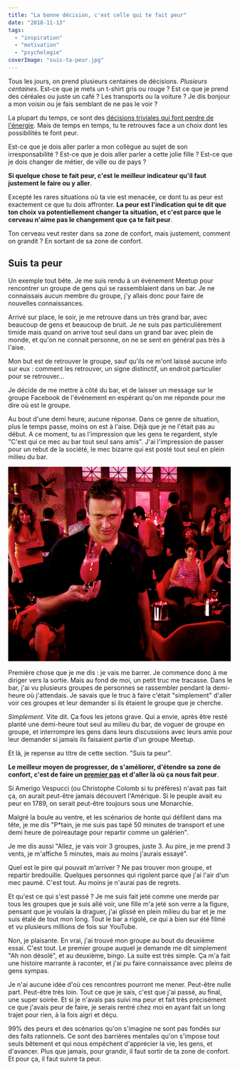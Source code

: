 ```yaml
---
title: "La bonne décision, c'est celle qui te fait peur"
date: "2018-11-13"
tags:
  - "inspiration"
  - "motivation"
  - "psychologie"
coverImage: "suis-ta-peur.jpg"
---
```


Tous les jours, on prend plusieurs centaines de décisions. _Plusieurs centaines_. Est-ce que je mets un t-shirt gris ou rouge ? Est ce que je prend des céréales ou juste un café ? Les transports ou la voiture ? Je dis bonjour a mon voisin ou je fais semblant de ne pas le voir ?

La plupart du temps, ce sont des [décisions triviales qui font perdre de l'énergie](https://tobal.fr/avoir-plus-denergie-etre-plus-concentre-et-plus-efficace-au-quotidien/). Mais de temps en temps, tu te retrouves face a un choix dont les possibilités te font peur.<!--more-->

Est-ce que je dois aller parler a mon collègue au sujet de son irresponsabilité ? Est-ce que je dois aller parler a cette jolie fille ? Est-ce que je dois changer de métier, de ville ou de pays ?

**Si quelque chose te fait peur, c'est le meilleur indicateur qu'il faut justement le faire ou y aller**.

Excepté les rares situations où ta vie est menacée, ce dont tu as peur est exactement ce que tu dois affronter. **La peur est l'indication qui te dit que ton choix va potentiellement changer ta situation, et c'est parce que le cerveau n'aime pas le changement que ça te fait peur**.

Ton cerveau veut rester dans sa zone de confort, mais justement, comment on grandit ? En sortant de sa zone de confort.

## Suis ta peur

Un exemple tout bête. Je me suis rendu à un événement Meetup pour rencontrer un groupe de gens qui se rassemblaient dans un bar. Je ne connaissais aucun membre du groupe, j'y allais donc pour faire de nouvelles connaissances.

Arrivé sur place, le soir, je me retrouve dans un très grand bar, avec beaucoup de gens et beaucoup de bruit. Je ne suis pas particulièrement timide mais quand on arrive tout seul dans un grand bar avec plein de monde, et qu'on ne connait personne, on ne se sent en général pas très à l'aise.

Mon but est de retrouver le groupe, sauf qu'ils ne m'ont laissé aucune info sur eux : comment les retrouver, un signe distinctif, un endroit particulier pour se retrouver...

Je décide de me mettre à côté du bar, et de laisser un message sur le groupe Facebook de l'événement en espérant qu'on me réponde pour me dire où est le groupe.

Au bout d'une demi heure, aucune réponse. Dans ce genre de situation, plus le temps passe, moins on est à l'aise. Déjà que je ne l'était pas au début. A ce moment, tu as l'impression que les gens te regardent, style "C'est qui ce mec au bar tout seul sans amis". J'ai l'impression de passer pour un rebut de la société, le mec bizarre qui est posté tout seul en plein milieu du bar.

![](images/seul-au-bar.gif)

Première chose que je me dis : je vais me barrer. Je commence donc à me diriger vers la sortie. Mais au fond de moi, un petit truc me tracasse. Dans le bar, j'ai vu plusieurs groupes de personnes se rassembler pendant la demi-heure où j'attendais. Je savais que le truc à faire c'était "simplement" d'aller voir ces groupes et leur demander si ils étaient le groupe que je cherche.

_Simplement_. Vite dit. Ça fous les jetons grave. Qui a envie, après être resté planté une demi-heure tout seul au milieu du bar, de voguer de groupe en groupe, et interrompre les gens dans leurs discussions avec leurs amis pour leur demander si jamais ils faisaient partie d'un groupe Meetup.

Et là, je repense au titre de cette section. "Suis ta peur".

**Le meilleur moyen de progresser, de s'améliorer, d'étendre sa zone de confort, c'est de faire un [premier pas](https://tobal.fr/le-principe-de-la-premiere-action/) et d'aller là où ça nous fait peur**.

Si Amerigo Vespucci (ou Christophe Colomb si tu préfères) n'avait pas fait ça, on aurait peut-être jamais découvert l'Amérique. Si le peuple avait eu peur en 1789, on serait peut-être toujours sous une Monarchie.

Malgré la boule au ventre, et les scénarios de honte qui défilent dans ma tête, je me dis "P\*tain, je me suis pas tapé 50 minutes de transport et une demi heure de poireautage pour repartir comme un galérien".

Je me dis aussi "Allez, je vais voir 3 groupes, juste 3. Au pire, je me prend 3 vents, je m'affiche 5 minutes, mais au moins j'aurais essayé".

Quel est le pire qui pouvait m'arriver ? Ne pas trouver mon groupe, et repartir bredouille. Quelques personnes qui rigolent parce que j'ai l'air d'un mec paumé. C'est tout. Au moins je n'aurai pas de regrets.

Et qu'est ce qui s'est passé ? Je me suis fait jeté comme une merde par tous les groupes que je suis allé voir, une fille m'a jeté son verre a la figure, pensant que je voulais la draguer, j'ai glissé en plein milieu du bar et je me suis étalé de tout mon long. Tout le bar a rigolé, ce qui a bien sur été filmé et vu plusieurs millions de fois sur YouTube.

Non, je plaisante. En vrai, j'ai trouvé mon groupe au bout du deuxième essai. C'est tout. Le premier groupe auquel je demande me dit simplement "Ah non désolé", et au deuxième, bingo. La suite est très simple. Ça m'a fait une histoire marrante à raconter, et j'ai pu faire connaissance avec pleins de gens sympas.

Je n'ai aucune idée d'où ces rencontres pourront me mener. Peut-être nulle part. Peut-être très loin. Tout ce que je sais, c'est que j'ai passé, au final, une super soirée. Et si je n'avais pas suivi ma peur et fait très précisément ce que j'avais peur de faire, je serais rentré chez moi en ayant fait un long trajet pour rien, à la fois aigri et déçu.

99% des peurs et des scénarios qu'on s'imagine ne sont pas fondés sur des faits rationnels. Ce sont des barrières mentales qu'on s'impose tout seuls bêtement et qui nous empêchent d'apprécier la vie, les gens, et d'avancer. Plus que jamais, pour grandir, il faut sortir de ta zone de confort. Et pour ça, il faut suivre ta peur.
